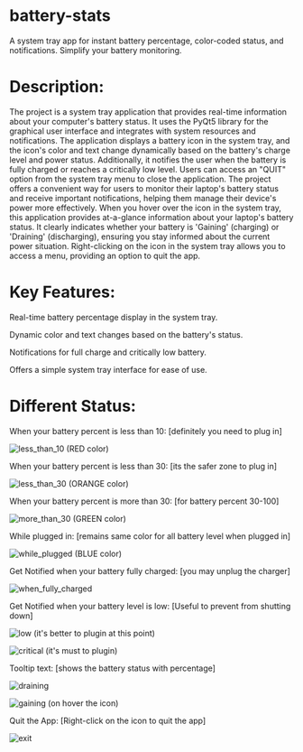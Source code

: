 # battery-stats
A system tray app for instant battery percentage, color-coded status, and notifications. Simplify your battery monitoring.

Description:
============
The project is a system tray application that provides real-time information about your computer's battery status. It uses the PyQt5 library for the graphical user interface and integrates with system resources and notifications. The application displays a battery icon in the system tray, and the icon's color and text change dynamically based on the battery's charge level and power status. Additionally, it notifies the user when the battery is fully charged or reaches a critically low level. Users can access an "QUIT" option from the system tray menu to close the application.
The project offers a convenient way for users to monitor their laptop's battery status and receive important notifications, helping them manage their device's power more effectively.
When you hover over the icon in the system tray, this application provides at-a-glance information about your laptop's battery status. It clearly indicates whether your battery is 'Gaining' (charging) or 'Draining' (discharging), ensuring you stay informed about the current power situation.
Right-clicking on the icon in the system tray allows you to access a menu, providing an option to quit the app.

Key Features:
=============
Real-time battery percentage display in the system tray.

Dynamic color and text changes based on the battery's status.

Notifications for full charge and critically low battery.

Offers a simple system tray interface for ease of use.

Different Status:
=================

When your battery percent is less than 10: [definitely you need to plug in]

![less_than_10](https://github.com/a-s-akash/battery-stats/assets/149227673/03affbec-89ca-499b-ae90-32c24a6f7d29)
(RED color)

When your battery percent is less than 30: [its the safer zone to plug in]

![less_than_30](https://github.com/a-s-akash/battery-stats/assets/149227673/d31ca782-ec16-4b82-bbca-f3e85ae8c8e4)
(ORANGE color)

When your battery percent is more than 30: [for battery percent 30-100]

![more_than_30](https://github.com/a-s-akash/battery-stats/assets/149227673/bc35d7b1-f603-496d-ba2b-a39f2acd2cbf)
(GREEN color)

While plugged in: [remains same color for all battery level when plugged in]

![while_plugged](https://github.com/a-s-akash/battery-stats/assets/149227673/dab73108-27ce-4662-b341-a323d99cc716)
(BLUE color)

Get Notified when your battery fully charged: [you may unplug the charger]

![when_fully_charged](https://github.com/a-s-akash/battery-stats/assets/149227673/5ec13b47-3d67-4cef-8e63-146ac3bf4956)

Get Notified when your battery level is low: [Useful to prevent from shutting down]

![low](https://github.com/a-s-akash/battery-stats/assets/149227673/cf0427e5-e50a-4d39-ad19-900d6a74a886)
(it's better to plugin at this point)

![critical](https://github.com/a-s-akash/battery-stats/assets/149227673/4e9d1bb8-601b-45c8-8b08-95e087e7054e)
(it's must to plugin)

Tooltip text: [shows the battery status with percentage]

![draining](https://github.com/a-s-akash/battery-stats/assets/149227673/67257d67-e6c4-40cd-a997-ef79e6182544)

![gaining](https://github.com/a-s-akash/battery-stats/assets/149227673/b58c15e3-23f2-4303-8585-2bbb3df375a0)
(on hover the icon)

Quit the App: [Right-click on the icon to quit the app]

![exit](https://github.com/a-s-akash/battery-stats/assets/149227673/871108f5-9299-45ab-b77f-bdcbf32821b1)


